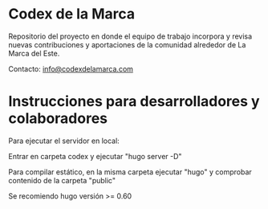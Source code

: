 # Codex de la Marca

Repositorio del proyecto en donde el equipo de trabajo incorpora y revisa nuevas contribuciones y aportaciones de la comunidad alrededor de La Marca del Este.

Contacto: info@codexdelamarca.com

# Instrucciones para desarrolladores y colaboradores

Para ejecutar el servidor en local:

Entrar en carpeta codex y ejecutar "hugo server -D"

Para compilar estático, en la misma carpeta ejecutar "hugo" y comprobar contenido de la carpeta "public"

Se recomiendo hugo versión >= 0.60
